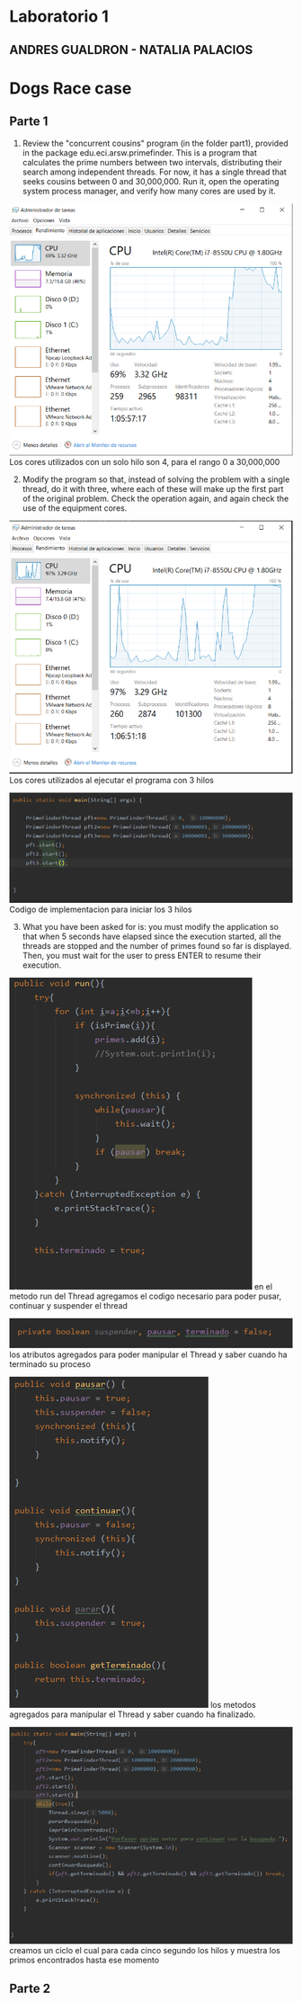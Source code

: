 # Laboratorio 1

## ANDRES GUALDRON - NATALIA PALACIOS

# Dogs Race case

## Parte 1

1. Review the "concurrent cousins" program (in the folder part1), provided in the package edu.eci.arsw.primefinder. This is a program that calculates the prime numbers between two intervals, distributing their search among independent threads. For now, it has a single thread that seeks cousins ​​between 0 and 30,000,000. Run it, open the operating system process manager, and verify how many cores are used by it.

![](https://raw.githubusercontent.com/AndresFelipeGualdron/DogsRace/master/parte1/img/1.PNG)
Los cores utilizados con un solo hilo son 4, para el rango 0 a 30,000,000

2. Modify the program so that, instead of solving the problem with a single thread, do it with three, where each of these will make up the first part of the original problem. Check the operation again, and again check the use of the equipment cores.

![](https://raw.githubusercontent.com/AndresFelipeGualdron/DogsRace/master/parte1/img/2.PNG)
Los cores utilizados al ejecutar el programa con 3 hilos

![](https://raw.githubusercontent.com/AndresFelipeGualdron/DogsRace/master/parte1/img/3.PNG)
Codigo de implementacion para iniciar los 3 hilos

3. What you have been asked for is: you must modify the application so that when 5 seconds have elapsed since the execution started, all the threads are stopped and the number of primes ​​found so far is displayed. Then, you must wait for the user to press ENTER to resume their execution.

![](https://raw.githubusercontent.com/AndresFelipeGualdron/DogsRace/master/parte1/img/4.PNG)
en el metodo run del Thread agregamos el codigo necesario para poder pusar, continuar y suspender el thread

![](https://raw.githubusercontent.com/AndresFelipeGualdron/DogsRace/master/parte1/img/5.PNG)
los atributos agregados para poder manipular el Thread y saber cuando ha terminado su proceso

![](https://raw.githubusercontent.com/AndresFelipeGualdron/DogsRace/master/parte1/img/6.PNG)
los metodos agregados para manipular el Thread y saber cuando ha finalizado.

![](https://raw.githubusercontent.com/AndresFelipeGualdron/DogsRace/master/parte1/img/7.PNG)
creamos un ciclo el cual para cada cinco segundo los hilos y muestra los primos encontrados hasta ese momento

## Parte 2

